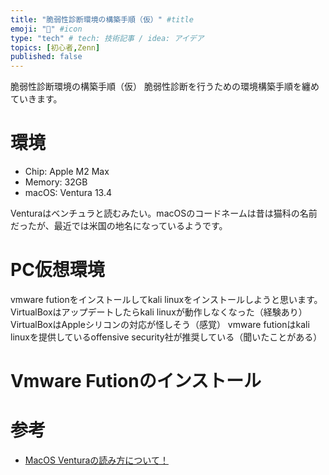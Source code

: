 ```yaml
---
title: "脆弱性診断環境の構築手順（仮）" #title
emoji: "🐁" #icon
type: "tech" # tech: 技術記事 / idea: アイデア
topics: [初心者,Zenn]
published: false
---
```

脆弱性診断環境の構築手順（仮）
脆弱性診断を行うための環境構築手順を纏めていきます。

# 環境
- Chip: Apple M2 Max
- Memory: 32GB
- macOS: Ventura 13.4

Venturaはベンチュラと読むみたい。macOSのコードネームは昔は猫科の名前だったが、最近では米国の地名になっているようです。

# PC仮想環境
vmware futionをインストールしてkali linuxをインストールしようと思います。
VirtualBoxはアップデートしたらkali linuxが動作しなくなった（経験あり）
VirtualBoxはAppleシリコンの対応が怪しそう（感覚）
vmware futionはkali linuxを提供しているoffensive security社が推奨している（聞いたことがある）

# Vmware Futionのインストール

# 参考
- [MacOS Venturaの読み方について！](https://nomanoma-web.com/2022/10/macos-ventura%E3%81%AE%E8%AA%AD%E3%81%BF%E6%96%B9%E3%81%AB%E3%81%A4%E3%81%84%E3%81%A6%EF%BC%81%E3%83%99%E3%83%B3%E3%83%81%E3%83%A5%E3%83%A9%E6%84%8F%E5%91%B3%E3%81%AB%E3%81%A4%E3%81%84%E3%81%A6/)